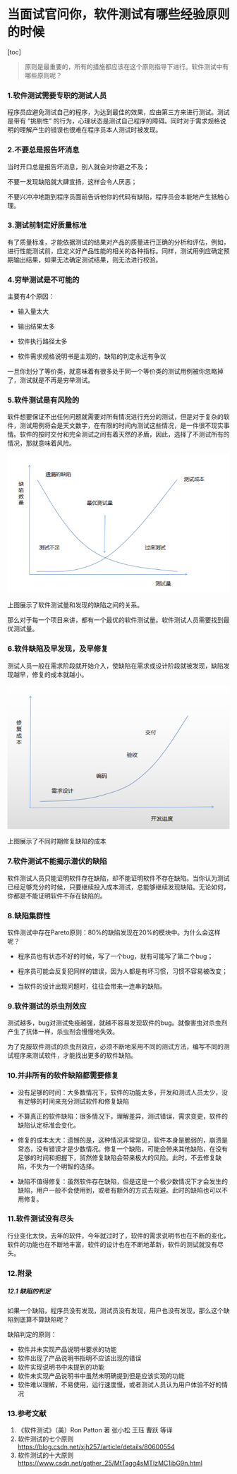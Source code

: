 # 当面试官问你，软件测试有哪些经验原则的时候

[toc]

> 原则是最重要的，所有的措施都应该在这个原则指导下进行。软件测试中有哪些原则呢？

### 1.软件测试需要专职的测试人员

程序员应避免测试自己的程序，为达到最佳的效果，应由第三方来进行测试。测试是带有 ”挑剔性” 的行为，心理状态是测试自己程序的障碍。同时对于需求规格说明的理解产生的错误也很难在程序员本人测试时被发现。

### 2.不要总是报告坏消息

当时开口总是报告坏消息，别人就会对你避之不及；

不要一发现缺陷就大肆宣扬，这样会令人厌恶；

不要兴冲冲地跑到程序员面前告诉他你的代码有缺陷，程序员会本能地产生抵触心理。

###  3.测试前制定好质量标准

有了质量标准，才能依据测试的结果对产品的质量进行正确的分析和评估，例如，进行性能测试前，应定义好产品性能的相关的各种指标。同样，测试用例应确定预期输出结果，如果无法确定测试结果，则无法进行校验。

### 4.穷举测试是不可能的

主要有4个原因：

- 输入量太大

- 输出结果太多

- 软件执行路径太多

- 软件需求规格说明书是主观的，缺陷的判定永远有争议

一旦你划分了等价类，就意味着有很多处于同一个等价类的测试用例被你忽略掉了，测试就是不再是穷举测试。

### 5.软件测试是有风险的

软件想要保证不出任何问题就需要对所有情况进行充分的测试，但是对于复杂的软件，测试用例将会是天文数字，在有限的时间内测试这些情况，是一件很不现实事情。软件的按时交付和完全测试之间有着天然的矛盾，因此，选择了不测试所有的情况，那就意味着风险。

![每一个项目都有一个最优测试量](../images/每一个项目都有一个最优测试量.png)

上图展示了软件测试量和发现的缺陷之间的关系。

那么对于每一个项目来讲，都有一个最优的软件测试量。软件测试人员需要找到最优测试量。

### 6.软件缺陷及早发现，及早修复

测试人员一般在需求阶段就开始介入，使缺陷在需求或设计阶段就被发现，缺陷发现越早，修复的成本就越小。

![缺陷发现得越晚修复成本越高](../images/缺陷发现得越晚修复成本越高.png)

上图展示了不同时期修复缺陷的成本


### 7.软件测试不能揭示潜伏的缺陷

软件测试人员只能证明软件存在缺陷，却不能证明软件不存在缺陷。当你认为测试已经足够充分的时候，只要继续投入成本测试，总能够继续发现缺陷。无论如何，你都是不能证明软件不存在缺陷的。

### 8.缺陷集群性

软件测试中存在Pareto原则：80%的缺陷发现在20%的模块中。为什么会这样呢？

- 程序员也有状态不好的时候，写了一个bug，就有可能写了第二个bug；

- 程序员可能会反复犯同样的错误，因为人都是有坏习惯，习惯不容易被改变；

- 当软件的设计出现问题时，往往会带来一连串的缺陷。

### 9.软件测试的杀虫剂效应

测试越多，bug对测试免疫越强，就越不容易发现软件的bug。就像害虫对杀虫剂产生了抗体一样，杀虫剂会慢慢地失效。

为了克服软件测试的杀虫剂效应，必须不断地采用不同的测试方法，编写不同的测试程序来测试软件，才能找出更多的软件缺陷。

### 10.并非所有的软件缺陷都需要修复

- 没有足够的时间：大多数情况下，软件的功能太多，开发和测试人员太少，没有足够的时间来充分测试软件和修复缺陷

- 不算真正的软件缺陷：很多情况下，理解差异，测试错误，需求变更，软件的缺陷认定标准会变化。

- 修复的成本太大：遗憾的是，这种情况非常常见，软件本身是脆弱的，崩溃是常态，没有错误才是少数情况。修复一个缺陷，可能会带来其他缺陷，在没有足够的时间和把握下，贸然修复缺陷会带来极大的风险。此时，不去修复缺陷，不失为一个明智的选择。

- 缺陷不值得修复：虽然软件存在缺陷，但是这是一个极少数情况下才会发生的缺陷，用户一般不会使用到，或者有额外的方式去规避。此时的缺陷也可以不用修复。


### 11.软件测试没有尽头

行业变化太快，去年的软件，今年就过时了，软件的需求说明书也在不断的变化，软件的功能也在不断地丰富，软件的设计也在不断地革新，软件的测试就没有尽头。

### 12.附录

##### 12.1 缺陷的判定

如果一个缺陷，程序员没有发现，测试员没有发现，用户也没有发现，那么这个缺陷到底算不算缺陷呢？

缺陷判定的原则：

- 软件并未实现产品说明书要求的功能
- 软件出现了产品说明书指明不应该出现的错误
- 软件实现说明书中未提到的功能
- 软件未实现产品说明书中虽然未明确提到但是应该实现的功能
- 软件难以理解，不易使用，运行速度慢，或者测试人员认为用户体验不好的情况

### 13.参考文献

1. 《软件测试》（美）Ron Patton 著  张小松 王珏 曹跃 等译
2. 软件测试的七个原则 https://blog.csdn.net/xjh257/article/details/80600554
3. 软件测试的十大原则 https://www.csdn.net/gather_25/MtTagg4sMTIzMC1ibG9n.html